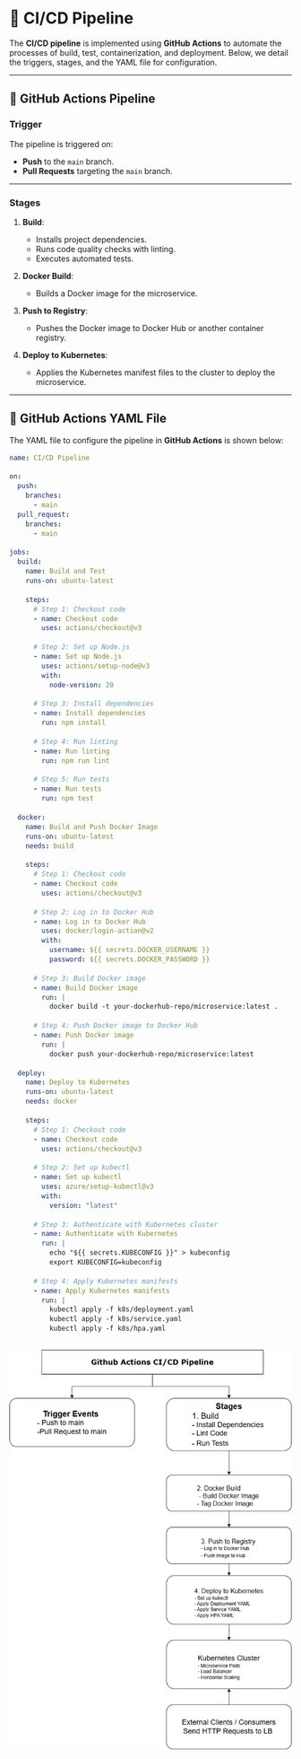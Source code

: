 # 🔧 CI/CD Pipeline

The **CI/CD pipeline** is implemented using **GitHub Actions** to automate the processes of build, test, containerization, and deployment. Below, we detail the triggers, stages, and the YAML file for configuration.

---

## 📝 GitHub Actions Pipeline

### **Trigger**

The pipeline is triggered on:

- **Push** to the `main` branch.
- **Pull Requests** targeting the `main` branch.

---

### **Stages**

1. **Build**:

   - Installs project dependencies.
   - Runs code quality checks with linting.
   - Executes automated tests.

2. **Docker Build**:

   - Builds a Docker image for the microservice.

3. **Push to Registry**:

   - Pushes the Docker image to Docker Hub or another container registry.

4. **Deploy to Kubernetes**:
   - Applies the Kubernetes manifest files to the cluster to deploy the microservice.

---

## 📄 GitHub Actions YAML File

The YAML file to configure the pipeline in **GitHub Actions** is shown below:

```yaml
name: CI/CD Pipeline

on:
  push:
    branches:
      - main
  pull_request:
    branches:
      - main

jobs:
  build:
    name: Build and Test
    runs-on: ubuntu-latest

    steps:
      # Step 1: Checkout code
      - name: Checkout code
        uses: actions/checkout@v3

      # Step 2: Set up Node.js
      - name: Set up Node.js
        uses: actions/setup-node@v3
        with:
          node-version: 20

      # Step 3: Install dependencies
      - name: Install dependencies
        run: npm install

      # Step 4: Run linting
      - name: Run linting
        run: npm run lint

      # Step 5: Run tests
      - name: Run tests
        run: npm test

  docker:
    name: Build and Push Docker Image
    runs-on: ubuntu-latest
    needs: build

    steps:
      # Step 1: Checkout code
      - name: Checkout code
        uses: actions/checkout@v3

      # Step 2: Log in to Docker Hub
      - name: Log in to Docker Hub
        uses: docker/login-action@v2
        with:
          username: ${{ secrets.DOCKER_USERNAME }}
          password: ${{ secrets.DOCKER_PASSWORD }}

      # Step 3: Build Docker image
      - name: Build Docker image
        run: |
          docker build -t your-dockerhub-repo/microservice:latest .

      # Step 4: Push Docker image to Docker Hub
      - name: Push Docker image
        run: |
          docker push your-dockerhub-repo/microservice:latest

  deploy:
    name: Deploy to Kubernetes
    runs-on: ubuntu-latest
    needs: docker

    steps:
      # Step 1: Checkout code
      - name: Checkout code
        uses: actions/checkout@v3

      # Step 2: Set up kubectl
      - name: Set up kubectl
        uses: azure/setup-kubectl@v3
        with:
          version: "latest"

      # Step 3: Authenticate with Kubernetes cluster
      - name: Authenticate with Kubernetes
        run: |
          echo "${{ secrets.KUBECONFIG }}" > kubeconfig
          export KUBECONFIG=kubeconfig

      # Step 4: Apply Kubernetes manifests
      - name: Apply Kubernetes manifests
        run: |
          kubectl apply -f k8s/deployment.yaml
          kubectl apply -f k8s/service.yaml
          kubectl apply -f k8s/hpa.yaml
```

## ![alt text](assets/ci-cd.drawio.png)

